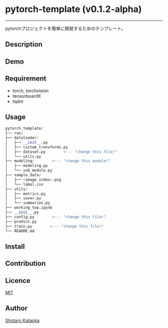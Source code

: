 # pytorch-template (v0.1.2-alpha)

---

pytorchプロジェクトを簡単に開発するためのテンプレート。

## Description

## Demo

## Requirement
- torch, torchvision
- tensorboardX
- tqdm

## Usage
```python
pytorch_template/
├── run/
├── dataloader/
│   ├── __init__.py
│   ├── custom_transforms.py
│   ├── dataset.py        <--- "change this file!"
│   └── utils.py
├── modeling/        <--- "change this module!"
│   ├── modeling.py
│   └── sub_module.py
├── sample_data/
│   ├── <image_index>.png
│   └── label.csv
├── utils/
│   ├── metrics.py
│   ├── saver.py
│   └── summaries.py
├── working_top.ipynb
├── __init__.py
├── config.py        <--- "change this file!"
├── predict.py
├── train.py        <--- "change this file!"
└── README.md
```


## Install

## Contribution

## Licence

[MIT](https://github.com/tcnksm/tool/blob/master/LICENCE)

## Author

[Shotaro Kataoka](https://github.com/ShotaroKataoka)

